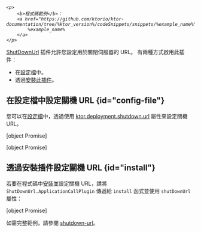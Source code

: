 [//]: # (title: 關機 URL)

<primary-label ref="server-plugin"/>

<tldr>
<var name="example_name" value="shutdown-url"/>

    <p>
        <b>程式碼範例</b>：
        <a href="https://github.com/ktorio/ktor-documentation/tree/%ktor_version%/codeSnippets/snippets/%example_name%">
            %example_name%
        </a>
    </p>
    
</tldr>

[ShutDownUrl](https://api.ktor.io/ktor-server/ktor-server-core/io.ktor.server.engine/-shut-down-url/index.html) 插件允許您設定用於關閉伺服器的 URL。
有兩種方式啟用此插件：

- 在[設定檔](#config-file)中。
- 透過[安裝此插件](#install)。

## 在設定檔中設定關機 URL {id="config-file"}

您可以在[設定檔](server-configuration-file.topic)中，透過使用 [ktor.deployment.shutdown.url](server-configuration-file.topic#predefined-properties) 屬性來設定關機 URL。

<tabs group="config">
<tab title="application.conf" group-key="hocon">

[object Promise]

</tab>
<tab title="application.yaml" group-key="yaml">

[object Promise]

</tab>
</tabs>

## 透過安裝插件設定關機 URL {id="install"}

若要在程式碼中[安裝](server-plugins.md#install)並設定關機 URL，請將 `ShutDownUrl.ApplicationCallPlugin` 傳遞給 `install` 函式並使用 `shutDownUrl` 屬性：

[object Promise]

如需完整範例，請參閱 [shutdown-url](https://github.com/ktorio/ktor-documentation/tree/%ktor_version%/codeSnippets/snippets/shutdown-url)。